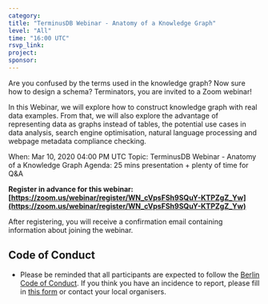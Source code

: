 ```yaml
---
category:
title: "TerminusDB Webinar - Anatomy of a Knowledge Graph"
level: "All"
time: "16:00 UTC"
rsvp_link:
project:
sponsor:
---
```


Are you confused by the terms used in the knowledge graph? Now sure how to design a schema? Terminators, you are invited to a Zoom webinar!

In this Webinar, we will explore how to construct knowledge graph with real data examples. From that, we will also explore the advantage of representing data as graphs instead of tables, the potential use cases in data analysis, search engine optimisation, natural language processing and webpage metadata compliance checking.

When: Mar 10, 2020 04:00 PM UTC
Topic: TerminusDB Webinar - Anatomy of a Knowledge Graph
Agenda: 25 mins presentation + plenty of time for Q&A

**Register in advance for this webinar:
[https://zoom.us/webinar/register/WN_cVpsFSh9SQuY-KTPZgZ_Yw](https://zoom.us/webinar/register/WN_cVpsFSh9SQuY-KTPZgZ_Yw)**

After registering, you will receive a confirmation email containing information about joining the webinar.


Code of Conduct
---------------

- Please be reminded that all participants are expected to follow the [Berlin Code of Conduct](https://berlincodeofconduct.org/). If you think you have an incidence to report, please fill in [this form](https://forms.gle/hJdQsUQ7VsWj1NMn7) or contact your local organisers.
